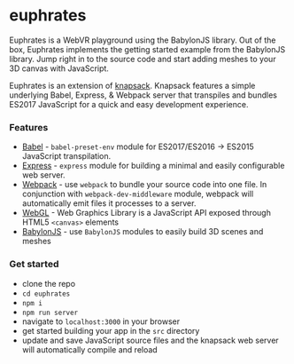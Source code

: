 # euphrates
Euphrates is a WebVR playground using the BabylonJS library. Out of the box, Euphrates implements the getting started example from the BabylonJS library. Jump right in to the source code and start adding meshes to your 3D canvas with JavaScript.

Euphrates is an extension of [knapsack](https://github.com/seanmross/knapsack). Knapsack features a simple underlying Babel, Express, & Webpack server that transpiles and bundles ES2017 JavaScript for a quick and easy development experience.

### Features
+ [Babel](https://github.com/babel/babel/tree/master/packages/babel-cli) - `babel-preset-env` module for ES2017/ES2016 -> ES2015 JavaScript transpilation.
+ [Express](https://github.com/expressjs/express) - `express` module for building a minimal and easily configurable web server.
+ [Webpack](https://github.com/webpack/webpack) - use `webpack` to bundle your source code into one file. In conjunction with `webpack-dev-middleware` module, webpack will automatically emit files it processes to a server.
+ [WebGL](https://github.com/KhronosGroup/WebGL) - Web Graphics Library is a JavaScript API exposed through HTML5 `<canvas>` elements 
+ [BabylonJS](https://github.com/BabylonJS/Babylon.js) - use `BabylonJS` modules to easily build 3D scenes and meshes

### Get started
+ clone the repo
+ `cd euphrates`
+ `npm i`
+ `npm run server`
+ navigate to `localhost:3000` in your browser
+ get started building your app in the `src` directory
+ update and save JavaScript source files and the knapsack web server will automatically compile and reload
